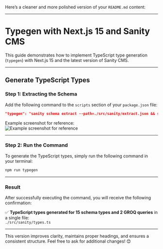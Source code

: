 Here’s a cleaner and more polished version of your `README.md` content:

---

# Typegen with Next.js 15 and Sanity CMS

This guide demonstrates how to implement TypeScript type generation (`typegen`) with Next.js 15 and the latest version of Sanity CMS.

---

## Generate TypeScript Types

### Step 1: Extracting the Schema

Add the following command to the `scripts` section of your `package.json` file:

```json
"typegen": "sanity schema extract --path=./src/sanity/extract.json && sanity typegen generate"
```

Example screenshot for reference:  
![Example screenshot for reference](https://i.ibb.co.com/x1zRStR/Screenshot-16.png)

---

### Step 2: Run the Command

To generate the TypeScript types, simply run the following command in your terminal:

```bash
npm run typegen
```

---

### Result

After successfully executing the command, you will receive the following confirmation:

✅ **TypeScript types generated for 15 schema types and 2 GROQ queries** in a single file:  
`./src/sanity/types.ts`

---

This version improves clarity, maintains proper headings, and ensures a consistent structure. Feel free to ask for additional changes! 😊

